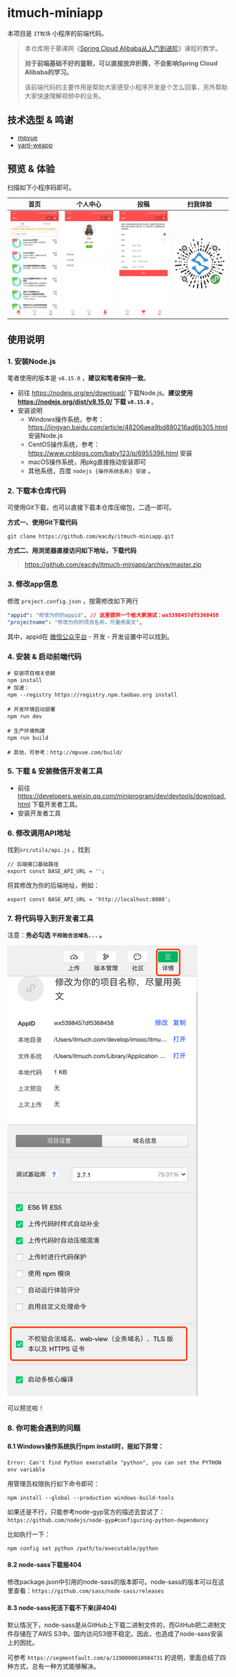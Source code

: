 # itmuch-miniapp
本项目是 `IT牧场` 小程序的前端代码。

> 本仓库用于慕课网《[Spring Cloud Alibaba从入门到进阶](https://coding.imooc.com/class/358.html)》课程的教学。
>
> **对于前端基础不好的童鞋，可以直接放弃折腾，不会影响Spring Cloud Alibaba的学习。**
>
> 该前端代码的主要作用是帮助大家感受小程序开发是个怎么回事，另外帮助大家快速理解视频中的业务。

## 技术选型 & 鸣谢

* [mpvue](https://github.com/Meituan-Dianping/mpvue)
* [vant-weapp](https://github.com/youzan/vant-weapp)

## 预览 & 体验

扫描如下小程序码即可。

| 首页 | 个人中心 | 投稿 | 扫我体验 |
| ------------------------------------------------------------ | ---- | ---- | ---- |
| ![小程序](images/preview-1.jpg) | ![小程序](images/preview-2.jpg)     |   ![小程序](images/preview-3.jpg)   | ![小程序](images/itmuch.png)     |



## 使用说明

### 1. 安装Node.js

笔者使用的版本是 `v8.15.0` ，**建议和笔者保持一致**。

* 前往 <https://nodejs.org/en/download/> 下载Node.js。**建议使用 <https://nodejs.org/dist/v8.15.0/> 下载 `v8.15.0`** 。
* 安装说明
  * Windows操作系统，参考： <https://jingyan.baidu.com/article/48206aea9bd880216ad6b305.html> 安装Node.js
  * CentOS操作系统，参考： <https://www.cnblogs.com/baby123/p/6955396.html> 安装
  * macOS操作系统，用pkg直接拖动安装即可
  * 其他系统，百度 `nodejs {操作系统名称} 安装` 。

### 2. 下载本仓库代码

可使用Git下载，也可以直接下载本仓库压缩包，二选一即可。

**方式一、使用Git下载代码**

```shell
git clone https://github.com/eacdy/itmuch-miniapp.git
```

**方式二、用浏览器直接访问如下地址，下载代码**

> <https://github.com/eacdy/itmuch-miniapp/archive/master.zip>

### 3. 修改app信息

修改 `project.config.json` ，按需修改如下两行

```yaml
"appid": "修改为你的appid", // 这里提供一个给大家测试：wx5398457df5368458
"projectname": "修改为你的项目名称，尽量用英文",
```

其中，appid在 [微信公众平台](https://mp.weixin.qq.com/) - 开发 - 开发设置中可以找到。

### 4. 安装 & 启动前端代码

```shell
# 安装项目相关依赖
npm install
# 加速：
npm --registry https://registry.npm.taobao.org install

# 开发环境启动部署
npm run dev

# 生产环境构建
npm run build

# 其他，可参考：http://mpvue.com/build/
```

### 5. 下载 & 安装微信开发者工具

* 前往 <https://developers.weixin.qq.com/miniprogram/dev/devtools/download.html> 下载开发者工具。
* 安装开发者工具

### 6. 修改调用API地址

找到`src/utils/api.js` ，找到

```shell
// 后端接口基础路径
export const BASE_API_URL = '';
```

将其修改为你的后端地址，例如：

```shell
export const BASE_API_URL = 'http://localhost:8080';
```

### 7. 将代码导入到开发者工具

注意：**务必勾选 `不校验合法域名...` 。**

![开发者工具](images/dev-tools.png)

可以预览啦！

### 8. 你可能会遇到的问题

#### 8.1 Windows操作系统执行npm install时，报如下异常：

```shell
Error: Can't find Python executable "python", you can set the PYTHON env variable
```

用管理员权限执行如下命令即可：

```shell
npm install --global --production windows-build-tools
```

如果还是不行，只能参考node-gyp官方的描述去尝试了：`https://github.com/nodejs/node-gyp#configuring-python-dependency` 

比如执行一下：

```shell
npm config set python /path/to/executable/python
```

#### 8.2 node-sass下载报404

修改package.json中引用的node-sass的版本即可。node-sass的版本可以在这里查看：`https://github.com/sass/node-sass/releases` 

#### 8.3 node-sass死活下载不下来(非404)

默认情况下，node-sass是从GitHub上下载二进制文件的，而GitHub把二进制文件存储在了AWS S3中。国内访问S3很不稳定。因此，也造成了node-sass安装上的困扰。

可参考 `https://segmentfault.com/a/1190000010984731` 的说明，里面总结了四种方式，总有一种方式能够解决。


